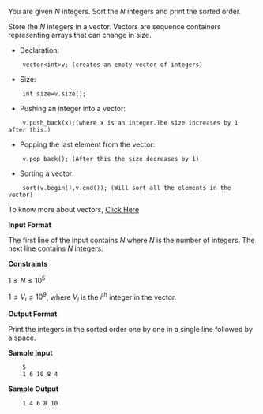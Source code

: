 You are given $N$ integers. Sort the $N$ integers and print the sorted order.

Store the $N$ integers in a vector. Vectors are sequence containers representing arrays that can change in size.

- Declaration:
```
    vector<int>v; (creates an empty vector of integers)
```

- Size:
```
    int size=v.size();
```

- Pushing an integer into a vector:
```
    v.push_back(x);(where x is an integer.The size increases by 1 after this.)
```

- Popping the last element from the vector:
```
    v.pop_back(); (After this the size decreases by 1)
```

- Sorting a vector:
```
    sort(v.begin(),v.end()); (Will sort all the elements in the vector)
```

To know more about vectors, [Click Here](https://cplusplus.com/reference/vector/vector/)

**Input Format**

The first line of the input contains $N$ where $N$ is the number of integers. The next line contains $N$ integers.

**Constraints**

$1 \le N \le 10^5$

$1 \le V_i \le 10^9$, where $V_i$ is the $i^{th}$ integer in the vector.

**Output Format**

Print the integers in the sorted order one by one in a single line followed by a space.

**Sample Input**
```
    5
    1 6 10 8 4
```

**Sample Output**
```
    1 4 6 8 10
```
